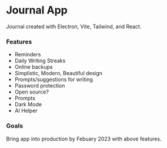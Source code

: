 # Journal App

Journal created with Electron, Vite, Tailwind, and React.

### Features
- Reminders
- Daily Writing Streaks
- Online backups
- Simplistic, Modern, Beautiful design
- Prompts/suggestions for writing 
- Password protection 
- Open source?
- Prompts 
- Dark Mode
- AI Helper

### Goals

Bring app into production by Febuary 2023 with above features. 